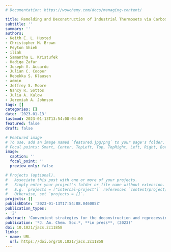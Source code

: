 ```yaml
---
# Documentation: https://wowchemy.com/docs/managing-content/

title: Remolding and Deconstruction of Industrial Thermosets via Carboxylic Acid-Catalyzed Bifunctional Silyl Ether Exchange
subtitle: ''
summary: ''
authors:
- Keith E. L. Husted
- Christopher M. Brown
- Peyton Shieh
- iliak
- Samantha L. Kristufek
- Hadiqa Zafar
- Joseph V. Accardo
- Julian C. Cooper
- Rebekka S. Klausen
- admin
- Jeffrey S. Moore
- Nancy R. Sottos
- Julia A. Kalow
- Jeremiah A. Johnson
tags: []
categories: []
date: '2023-01-13'
lastmod: 2023-01-13T13:54:08-04:00
featured: false
draft: false

# Featured image
# To use, add an image named `featured.jpg/png` to your page's folder.
# Focal points: Smart, Center, TopLeft, Top, TopRight, Left, Right, BottomLeft, Bottom, BottomRight.
image:
  caption: ''
  focal_point: ''
  preview_only: false

# Projects (optional).
#   Associate this post with one or more of your projects.
#   Simply enter your project's folder or file name without extension.
#   E.g. `projects = ["internal-project"]` references `content/project/deep-learning/index.md`.
#   Otherwise, set `projects = []`.
projects: []
publishDate: '2023-01-13T17:54:08.046005Z'
publication_types:
- '2'
abstract: 'Convenient strategies for the deconstruction and reprocessing of thermosets could improve the circularity of these materials, but most approaches developed to date do not involve established, high-performance engineering materials. Here, we show that bifunctional silyl ether, i.e., R′O–SiR2–OR′′, (BSE)-based comonomers generate covalent adaptable network analogues of the industrial thermoset polydicyclopentadiene (pDCPD) through a novel BSE exchange process facilitated by the low-cost food-safe catalyst octanoic acid. Experimental studies and density functional theory calculations suggest an exchange mechanism involving silyl ester intermediates with formation rates that strongly depend on the Si–R2 substituents. As a result, pDCPD thermosets manufactured with BSE comonomers display temperature- and time-dependent stress relaxation as a function of their substituents. Moreover, bulk remolding of pDCPD thermosets is enabled for the first time. Altogether, this work presents a new approach toward the installation of exchangeable bonds into commercial thermosets and establishes acid-catalyzed BSE exchange as a versatile addition to the toolbox of dynamic covalent chemistry.'
publication: '*J. Am. Chem. Soc.*, **in press**, (2023)'
doi: 10.1021/jacs.2c11858
links:
- name: URL
  url: https://doi.org/10.1021/jacs.2c11858
---
```

